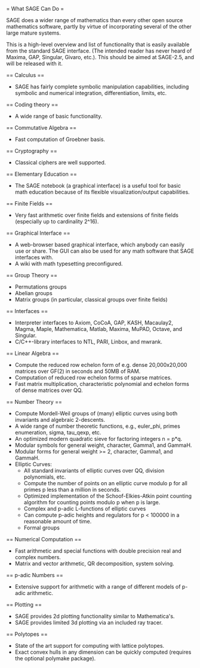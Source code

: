 = What SAGE Can Do =

SAGE does a wider range of mathematics than every other open source mathematics software, partly by virtue of incorporating several of the other large mature systems.  

This is a high-level overview and list of functionality that is easily available from the standard SAGE interface.  (The intended reader has never heard of Maxima, GAP, Singular, Givaro, etc.).   This should be aimed at SAGE-2.5, and will be released with it. 

== Calculus ==
 * SAGE has fairly complete symbolic manipulation capabilities, including symbolic and numerical integration, differentiation, limits, etc. 

== Coding theory ==

 * A wide range of basic functionality.

== Commutative Algebra ==

 * Fast computation of Groebner basis.

== Cryptography ==

 * Classical ciphers are well supported.

== Elementary Education ==

 * The SAGE notebook (a graphical interface) is a useful tool for basic math education because of its flexible visualization/output capabilities.

== Finite Fields ==

 * Very fast arithmetic over finite fields and extensions of finite fields (especially up to cardinality 2^16).

== Graphical Interface ==
 * A web-browser based graphical interface, which anybody can easily use or share.  The GUI can also be used for any math software that SAGE interfaces with. 
 * A wiki with math typesetting preconfigured. 

== Group Theory ==

 * Permutations groups
 * Abelian groups
 * Matrix groups (in particular, classical groups over finite fields)

== Interfaces ==

 * Interpreter interfaces to Axiom, CoCoA, GAP, KASH, Macaulay2, Magma, Maple, Mathematica, Matlab, Maxima, MuPAD, Octave, and Singular.
 * C/C++-library interfaces to NTL, PARI, Linbox, and mwrank.

== Linear Algebra ==

 * Compute the reduced row echelon form of e.g. dense 20,000x20,000 matrices over GF(2) in seconds and 50MB of RAM.
 * Computation of reduced row echelon forms of sparse matrices.
 * Fast matrix multiplication, characteristic polynomial and echelon forms of dense matrices over QQ.

== Number Theory ==
 * Compute Mordell-Weil groups of (many) elliptic curves using both invariants and algebraic 2-descents.
 * A wide range of number theoretic functions, e.g., euler_phi, primes enumeration, sigma, tau_qexp, etc. 
 * An optimized modern quadratic sieve for factoring integers n = p*q.
 * Modular symbols for general weight, character, Gamma1, and GammaH.
 * Modular forms for general weight >= 2, character, Gamma1, and GammaH.
 * Elliptic Curves:
    * All standard invariants of elliptic curves over QQ, division polynomials, etc. 
    * Compute the number of points on an elliptic curve modulo p for all primes p less than a million in seconds.
    * Optimized implementation of the Schoof-Elkies-Atkin point counting algorithm for counting points modulo p when p is large.
    * Complex and p-adic L-functions of elliptic curves
    * Can compute p-adic heights and regulators for p < 100000 in a reasonable amount of time.
    * Formal groups

== Numerical Computation ==
 * Fast arithmetic and special functions with double precision real and complex numbers.
 * Matrix and vector arithmetic, QR decomposition, system solving.

== p-adic Numbers ==
 * Extensive support for arithmetic with a range of different models of p-adic arithmetic.

== Plotting ==
 * SAGE provides 2d plotting functionality similar to Mathematica's. 
 * SAGE provides limited 3d plotting via an included ray tracer. 

== Polytopes ==
 * State of the art support for computing with lattice polytopes.
 * Exact convex hulls in any dimension can be quickly computed (requires the optional polymake package).

